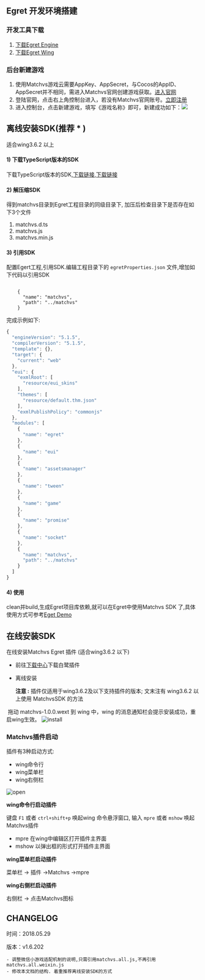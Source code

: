 
## Egret 开发环境搭建

### 开发工具下载

1. [下载Egret Engine](http://tool.egret-labs.org/EgretLauncher/EgretLauncher-1.0.49.exe)
2. [下载Egret Wing](http://tool.egret-labs.org/EgretWing/electron/EgretWing-v3.2.6.exe)

### 后台新建游戏

1. 使用Matchvs游戏云需要AppKey、AppSecret，与Cocos的AppID、AppSecret并不相同，需进入Matchvs官网创建游戏获取。[进入官网](http://www.matchvs.com/manage/gameContentList/)
2. 登陆官网，点击右上角控制台进入，若没有Matchvs官网账号。[立即注册](http://www.matchvs.com/vsRegister)
3. 进入控制台，点击新建游戏，填写《游戏名称》即可，新建成功如下：![](http://imgs.matchvs.com/static/2_2.png)





## 离线安装SDK(推荐 * )

适合wing3.6.2 以上

#### 1)  下载TypeScript版本的SDK

下载TypeScript版本的SDK,[下载链接](http://www.matchvs.com/serviceDownload),[下载链接](http://www.matchvs.com/serviceDownload)

#### 2) 解压缩SDK

得到matchvs目录到Egret工程目录的同级目录下, 加压后检查目录下是否存在如下3个文件

1. matchvs.d.ts
2. matchvs.js
3. matchvs.min.js

#### 3) 引用SDK

  配置Egert工程,引用SDK.编辑工程目录下的 `egretProperties.json` 文件,增加如下代码以引用SDK

```

    {
      "name": "matchvs",
      "path": "../matchvs"
    }
```

完成示例如下:

```javascript
{
  "engineVersion": "5.1.5",
  "compilerVersion": "5.1.5",
  "template": {},
  "target": {
    "current": "web"
  },
  "eui": {
    "exmlRoot": [
      "resource/eui_skins"
    ],
    "themes": [
      "resource/default.thm.json"
    ],
    "exmlPublishPolicy": "commonjs"
  },
  "modules": [
    {
      "name": "egret"
    },
    {
      "name": "eui"
    },
    {
      "name": "assetsmanager"
    },
    {
      "name": "tween"
    },
    {
      "name": "game"
    },
    {
      "name": "promise"
    },
    {
      "name": "socket"
    },
    {
      "name": "matchvs",
      "path": "../matchvs"
    }
  ]
}

```
#### 4) 使用

clean并build,生成Egret项目库依赖,就可以在Egret中使用Matchvs SDK 了,具体使用方式可参考[Eget Demo](http://www.matchvs.com/serviceCourse) 



## 在线安装SDK

在线安装Matchvs Egret 插件 (适合wing3.6.2 以下)

- 前往[下载中心](http://www.matchvs.com/serviceDownload)下载白鹭插件  

- 离线安装   

  **注意 :** 插件仅适用于wing3.6.2及以下支持插件的版本;  文末注有 wing3.6.2 以上使用 MatchvsSDK 的方法

​        拖动 matchvs-1.0.0.wext 到 wing 中，wing 的消息通知栏会提示安装成功，重启wing生效。
![install](http://imgs.matchvs.com/static/egret/install.png)

### Matchvs插件启动

插件有3种启动方式:

- wing命令行
- wing菜单栏
- wing右侧栏

![open](http://imgs.matchvs.com/static/egret/open.png)

**wing命令行启动插件**

键盘 `F1` 或者 `ctrl+shift+p` 唤起wing 命令悬浮窗口,
输入 `mpre` 或者 `mshow` 唤起Matchvs插件

- mpre 在wing中编辑区打开插件主界面
- mshow  以弹出框的形式打开插件主界面

**wing菜单栏启动插件**

菜单栏 -> 插件 ->Matchvs ->mpre 

**wing右侧栏启动插件**

右侧栏 -> 点击Matchvs图标 

## CHANGELOG

时间：2018.05.29

版本：v1.6.202

```
- 调整微信小游戏适配机制的说明,只需引用matchvs.all.js,不再引用matchvs.all.weixin.js
- 修改本文档的结构. 着重推荐离线安装SDK的方式
```
